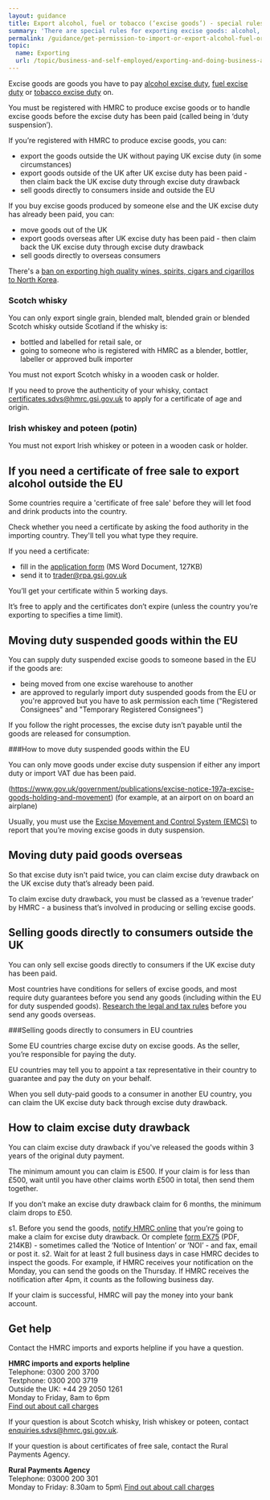 ```yaml
---
layout: guidance
title: Export alcohol, fuel or tobacco (‘excise goods’) - special rules
summary: 'There are special rules for exporting excise goods: alcohol, fuel or tobacco.'
permalink: /guidance/get-permission-to-import-or-export-alcohol-fuel-or-tobacco-excise-goods.html
topic:
  name: Exporting
  url: /topic/business-and-self-employed/exporting-and-doing-business-abroad.html
---
```


Excise goods are goods you have to pay [alcohol excise duty](https://govuk-import-export.herokuapp.com/topic/business-tax/alcohol-duties), [fuel excise duty](https://govuk-import-export.herokuapp.com/topic/business-tax/fuel-duty) or [tobacco excise duty](https://govuk-import-export.herokuapp.com/topic/business-tax/tobacco-products-duty) on.


You must be registered with HMRC to produce excise goods or to handle excise goods before the excise duty has been paid (called being in ‘duty suspension’).


If you’re registered with HMRC to produce excise goods, you can:


- export the goods outside the UK without paying UK excise duty (in some circumstances)
- export goods outside of the UK  after UK excise duty has been paid - then claim back the UK excise duty through excise duty drawback
- sell goods directly to consumers inside and outside the EU


If you buy excise goods produced by someone else and the UK excise duty has already been paid, you can:


- move goods out of the UK
- export goods overseas after UK excise duty has been paid - then claim back the UK excise duty through excise duty drawback
- sell goods directly to overseas consumers


There's a [ban on exporting high quality wines, spirits, cigars and cigarillos to North Korea](/guidance/exporting-luxury-goods-north-korea.html).


### Scotch whisky


You can only export single grain, blended malt, blended grain or blended Scotch whisky outside Scotland if the whisky is:


- bottled and labelled for retail sale, or
- going to someone who is registered with HMRC as a blender, bottler, labeller or approved bulk importer


You must not export Scotch whisky in a wooden cask or holder.


If you need to prove the authenticity of your whisky, contact certificates.sdvs@hmrc.gsi.gov.uk to apply for a certificate of age and origin.


### Irish whiskey and poteen (potin)


You must not export Irish whiskey or poteen in a wooden cask or holder.


## If you need a certificate of free sale to export alcohol outside the EU


Some countries require a 'certificate of free sale' before they will let food and drink products into the country.


Check whether you need a certificate by asking the food authority in the importing country. They'll tell you what type they require.


If you need a certificate:


- fill in the [application form](https://www.gov.uk/government/uploads/system/uploads/attachment_data/file/484867/COFSApplicationExportNonEU_v2.0.doc) (MS Word Document, 127KB)
- send it to <trader@rpa.gsi.gov.uk>
 
You’ll get your certificate within 5 working days.


It’s free to apply and the certificates don’t expire (unless the country you’re exporting to specifies a time limit).

## Moving duty suspended goods within the EU

You can supply duty suspended excise goods to someone based in the EU if the goods are:

- being moved from one excise warehouse to another 
- are approved to regularly import duty suspended goods from the EU or you're approved but you have to ask permission each time ("Registered Consignees" and "Temporary Registered Consignees")

If you follow the right processes, the excise duty isn’t payable until the goods are released for consumption.

###How to move duty suspended goods within the EU

You can only move goods under excise duty suspension if either any import duty or import VAT due has been paid.

(https://www.gov.uk/government/publications/excise-notice-197a-excise-goods-holding-and-movement) (for example, at an airport on on board an airplane)

Usually, you must use the [Excise Movement and Control System (EMCS)](https://www.gov.uk/guidance/excise-movement-and-control-system-how-to-register-and-use) to report that you’re moving excise goods in duty suspension.

## Moving duty paid goods overseas

So that excise duty isn't paid twice, you can claim excise duty drawback on the UK excise duty that’s already been paid.

To claim excise duty drawback, you must be classed as a ‘revenue trader’ by HMRC - a business that’s involved in producing or selling excise goods. 

## Selling goods directly to consumers outside the UK

You can only sell excise goods directly to consumers if the UK excise duty has been paid.

Most countries have conditions for sellers of excise goods, and most require duty guarantees before you send any goods (including within the EU for duty suspended goods). [Research the legal and tax rules](https://govuk-import-export.herokuapp.com/answer/choosing-export-market-ukti-experimental-sg.html) before you send any goods overseas.

###Selling goods directly to consumers in EU countries

Some EU countries charge excise duty on excise goods. As the seller, you’re responsible for paying the duty.

EU countries may tell you to appoint a tax representative in their country to guarantee and pay the duty on your behalf.

When you sell duty-paid goods  to a consumer in another EU country, you can claim the UK excise duty back through excise duty drawback.

## How to claim excise duty drawback

You can claim excise duty drawback if you've released the goods within 3 years of the original duty payment.

The minimum amount you can claim is £500. If your claim is for less than £500, wait until you have other claims worth £500 in total, then send them together.

If you don’t make an excise duty drawback claim for 6 months, the minimum claim drops to £50.

s1. Before you send the goods, [notify HMRC online](https://www.tax.service.gov.uk/forms/form/notice-of-intention-to-claim-drawback/new) that you’re going to make a claim for excise duty drawback. Or complete [form EX75](https://www.gov.uk/government/uploads/system/uploads/attachment_data/file/374377/ex75.pdf) (PDF, 214KB) - sometimes called the ‘Notice of Intention’ or ‘NOI’ - and fax, email or post it.
s2. Wait for at least 2 full business days in case HMRC decides to inspect the goods. For example, if HMRC receives your notification on the Monday, you can send the goods on the Thursday. If HMRC receives the notification after 4pm, it counts as the following business day.

If your claim is successful, HMRC will pay the money into your bank account.

## Get help

Contact the HMRC imports and exports helpline if you have a question.

**HMRC imports and exports helpline**  
Telephone: 0300 200 3700  
Textphone: 0300 200 3719  
Outside the UK: +44 29 2050 1261  
Monday to Friday, 8am to 6pm  
[Find out about call charges](/call-charges)  


If your question is about Scotch whisky, Irish whiskey or poteen, contact [enquiries.sdvs@hmrc.gsi.gov.uk](mailto:enquiries.sdvs@hmrc.gsi.gov.uk).


If your question is about certificates of free sale, contact the Rural Payments Agency.


**Rural Payments Agency**         
Telephone: 03000 200 301  
Monday to Friday: 8.30am to 5pm\\
[Find out about call charges](/call-charges)  
